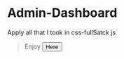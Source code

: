 # Admin-Dashboard
Apply all that I took in css-fullSatck js

> Enjoy <a href="https://omar-alzant.github.io/Admin-Dashboard/"><button>Here</button>
